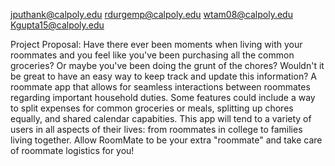 jputhank@calpoly.edu
rdurgemp@calpoly.edu
wtam08@calpoly.edu
Kgupta15@calpoly.edu


Project Proposal: Have there ever been moments when living with your roommates and you feel like you've been purchasing all the common groceries? Or maybe you've been doing the grunt of the chores? Wouldn't it be great to have an easy way to keep track and update this information? A roommate app that allows for seamless interactions between roommates regarding important household duties. Some features could include a way to split expenses for common groceries or meals, splitting up chores equally, and shared calendar capabities. This app will tend to a variety of users in all aspects of their lives: from roommates in college to families living together. Allow RoomMate to be your extra "roommate" and take care of roommate logistics for you!  
